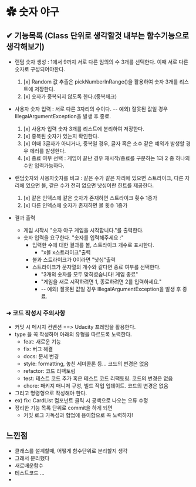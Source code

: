 # ✿ 숫자 야구
## ✔ 기능목록 (Class 단위로 생각할것 내부는 함수기능으로 생각해보기)
 - 랜덤 숫자 생성 : 1에서 9까지 서로 다른 임의의 수 3개를 선택한다. 
이때 서로 다른 숫자로 구성되어야한다.
   1. [x] Random 값 추출은 pickNumberInRange()을 활용하여 숫자 3개를 리스트에 저장한다.
   2. [x] 숫자가 중복되지 않도록 한다.(중복체크)
 - 사용자 숫자 입력 : 서로 다른 3자리의 수이다. 
-- 예외) 잘못된 값일 경우 IllegalArgumentException을 발생 후 종료.
   1. [x] 사용자 입력 숫자 3개를 리스트에 분리하여 저장한다.
   2. [x] 중복된 숫자가 있는지 확인한다.
   3. [x] 이때 3글자가 아니거나, 중복일 경우, 글자 혹은 소수 같은 예외가 발생할 경우 에러를 발생한다.
   4. [x] 종료 여부 선택 : 게임이 끝난 경우 재시작/종료를 구분하는 1과 2 중 하나의 수만 입력가능하다.
   
 - 랜덤숫자와 사용자숫자를 비교 : 같은 수가 같은 자리에 있으면 스트라이크, 
다른 자리에 있으면 볼, 같은 수가 전혀 없으면 낫싱이란 힌트를 제공한다.
   1. [x] 같은 인덱스에 같은 숫자가 존재하면 스트라이크 횟수 1증가
   2. [x] 다른 인덱스에 숫자가 존재하면 볼 횟수 1증가
   
 - 결과 출력 
   - 게임 시작시 "숫자 야구 게임을 시작합니다."를 출력한다.
   - 숫자 입력을 요구한다. "숫자를 입력해주세요 :"
     - 입력한 수에 대한 결과를 볼, 스트라이크 개수로 표시한다.
       - "x볼 x스트라이크"출력
     - 볼과 스트라이크가 0이라면 "낫싱"출력
     - 스트라이크가 문자열의 개수와 같다면 종료 여부를 선택한다.
       - "3개의 숫자를 모두 맞히셨습니다! 게임 종료"
       - "게임을 새로 시작하려면 1, 종료하려면 2를 입력하세요."
       - -- 예외) 잘못된 값일 경우 IllegalArgumentException을 발생 후 종료.

    
### ➜ 코드 작성시 주의사항
 - 커밋 시 메시지 컨벤션 ==> Udacity 프레임을 활용한다.
 - type 을 꼭 작성하며 아래의 유형을 따르도록 노력한다.
   - feat: 새로운 기능 
   - fix: 버그 해결 
   - docs: 문서 변경 
   - style: formatting, 놓친 세미콜론 등... 코드의 변경은 없음 
   - refactor: 코드 리팩토링 
   - test: 테스트 코드 추가 혹은 테스트 코드 리팩토링. 코드의 변경은 없음 
   - chore: 패키지 매니저 구성, 빌드 작업 업데이트. 코드의 변경은 없음
 - 그리고 명령형으로 작성해야 한다.
 - ex) fix: CardList 컴포넌트 클릭 시 공백으로 나오는 오류 수정
 - 정리한 기능 목록 단위로 commit을 하게 되면
   - 커밋 로그 가독성과 협업에 용이함으로 꼭 노력하자!


## 느낀점
- 클래스를 설계할때, 어떻게 함수단위로 분리할지 생각
- 그래서 분리했다
- 새로배운함수
- 테스트코드 ...
- 